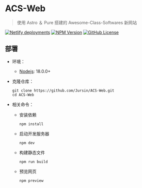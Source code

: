 # ACS-Web

> 使用 Astro ＆ Pure 搭建的 Awesome-Class-Softwares  新网站

[![Netlify deployments](https://img.shields.io/github/deployments/Jursin/ACS-Web/production?style=flat&logo=netlify&label=netlify)](https://acs-next.jursin.top)
[![NPM Version](https://img.shields.io/npm/v/astro-pure?logo=npm&style=flat)](https://www.npmjs.com/package/astro-pure)
[![GitHub License](https://img.shields.io/github/license/Jursin/ACS-Web?style=flat)](https://github.com/Jursin/ACS-Web/blob/main/LICENSE)

## 部署

- 环境：
  - [Nodejs](https://nodejs.org/): 18.0.0+
- 克隆仓库：

  ```shell
  git clone https://github.com/Jursin/ACS-Web.git
  cd ACS-Web
  ```

- 相关命令：
  - 安装依赖

    ```shell
    npm install
    ```
  - 启动开发服务器

    ```shell
    npm dev
    ```
  - 构建静态文件

    ```shell
    npm run build
    ```
  - 预览网页

    ```shell
    npm preview
    ```

